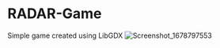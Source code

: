 # RADAR-Game
Simple game created using LibGDX
![Screenshot_1678797553](https://user-images.githubusercontent.com/2842164/225004215-53ef024c-c7a7-4636-8fc0-6557cbab2f2a.png)

